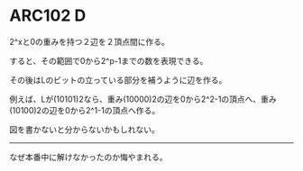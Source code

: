# ARC102 D
2^xと0の重みを持つ２辺を２頂点間に作る。

すると、その範囲で0から2^p-1までの数を表現できる。

その後はLのビットの立っている部分を補うように辺を作る。

例えば、Lが(10101)2なら、重み(10000)2の辺を0から2^2-1の頂点へ、重み(10100)2の辺を0から2^1-1の頂点へ作る。

図を書かないと分からないかもしれない。

---

なぜ本番中に解けなかったのか悔やまれる。

